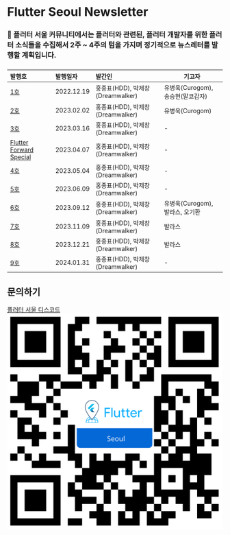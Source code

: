 # Flutter Seoul Newsletter

### 📰 플러터 서울 커뮤니티에서는 **플러터와 관련된, 플러터 개발자를 위한 플러터 소식**들을 수집해서 2주 ~ 4주의 텀을 가지며 정기적으로 뉴스레터를 발행할 계획입니다.

###

| 발행호                                                                                                                     | 발행일자       | 발간인                        | 기고자                     |
|:------------------------------------------------------------------------------------------------------------------------|:-----------|:---------------------------|-------------------------
| [1호](https://github.com/flutter-korea/newsletter/blob/main/newsletters/newsletter_1st.md)                               | 2022.12.19 | 홍종표(HDD), 박제창(Dreamwalker) | 유병욱(Curogom), 송승현(말코감자) |
| [2호](https://github.com/flutter-korea/newsletter/blob/main/newsletters/newsletter_2nd.md)                               | 2023.02.02 | 홍종표(HDD), 박제창(Dreamwalker) | 유병욱(Curogom)            |
| [3호](https://github.com/flutter-korea/newsletter/blob/main/newsletters/newsletter_3rd.md)                               | 2023.03.16 | 홍종표(HDD), 박제창(Dreamwalker) | -                       |
| [Flutter Forward Special](https://github.com/flutter-korea/newsletter/blob/main/newsletters/flutter_forward_special.md) | 2023.04.07 | 홍종표(HDD), 박제창(Dreamwalker) | -                       |
| [4호](https://github.com/flutter-korea/newsletter/blob/main/newsletters/newsletter_4th.md)                               | 2023.05.04 | 홍종표(HDD), 박제창(Dreamwalker) | -                       |
| [5호](https://github.com/flutter-korea/newsletter/blob/main/newsletters/newsletter_5th.md)                               | 2023.06.09 | 홍종표(HDD), 박제창(Dreamwalker) | -                       |
| [6호](https://github.com/flutter-korea/newsletter/blob/main/newsletters/newsletter_6th.md)                               | 2023.09.12 | 홍종표(HDD), 박제창(Dreamwalker) | 유병욱(Curogom), 발라스, 오기환  |
| [7호](https://github.com/flutter-korea/newsletter/blob/main/newsletters/newsletter_7th.md)                               | 2023.11.09 | 홍종표(HDD), 박제창(Dreamwalker) | 발라스                     |
| [8호](https://github.com/flutter-korea/newsletter/blob/main/newsletters/newsletter_8th.md)                               | 2023.12.21 | 홍종표(HDD), 박제창(Dreamwalker) | 발라스                     |
| [9호](https://github.com/flutter-korea/newsletter/blob/main/newsletters/newsletter_9th.md)                               | 2024.01.31 | 홍종표(HDD), 박제창(Dreamwalker) | -                       |

## 문의하기

[플러터 서울 디스코드](http://flutter-seoul.com/)
![QR코드](./assets/flutter_seoul_qrcode.png)
